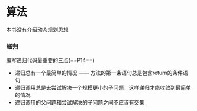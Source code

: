 # 算法

本书没有介绍动态规划思想

### 递归

编写递归代码最重要的三点(==P14==)

- 递归总有一个最简单的情况 —— 方法的第一条语句总是包含return的条件语句
- 递归调用总是去尝试解决一个规模更小的子问题，这样递归才能收敛到最简单的情况
- 递归调用的父问题和尝试解决的子问题之间不应该有交集